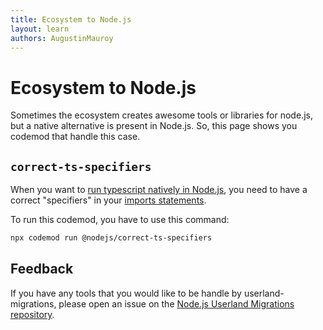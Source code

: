 ```yaml
---
title: Ecosystem to Node.js
layout: learn
authors: AugustinMauroy
---
```


# Ecosystem to Node.js

Sometimes the ecosystem creates awesome tools or libraries for node.js, but a native alternative is present in Node.js. So, this page shows you codemod that handle this case.

## `correct-ts-specifiers`

When you want to [run typescript natively in Node.js](/learn/typescript/run-natively), you need to have a correct "specifiers" in your [imports statements](https://developer.mozilla.org/en-US/docs/Web/JavaScript/Reference/Statements/import).

To run this codemod, you have to use this command:

```bash
npx codemod run @nodejs/correct-ts-specifiers
```

## Feedback

If you have any tools that you would like to be handle by userland-migrations, please open an issue on the [Node.js Userland Migrations repository](https://github.com/nodejs/userland-migrations/issues).
